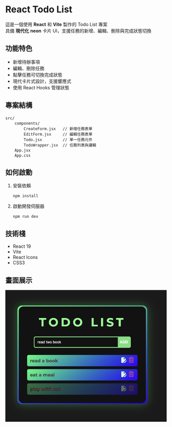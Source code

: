 # React Todo List

這是一個使用 **React** 和 **Vite** 製作的 Todo List 專案</br>
具備 **現代化** **neon** 卡片 UI，支援任務的新增、編輯、刪除與完成狀態切換

## 功能特色

- 新增待辦事項
- 編輯、刪除任務
- 點擊任務可切換完成狀態
- 現代卡片式設計，支援響應式
- 使用 React Hooks 管理狀態

## 專案結構

```
src/
	components/
		CreateForm.jsx   // 新增任務表單
		EditForm.jsx     // 編輯任務表單
		Todo.jsx         // 單一任務元件
		TodoWrapper.jsx  // 任務列表與邏輯
	App.jsx
	App.css
```

## 如何啟動

1. 安裝依賴
   ```
   npm install
   ```
2. 啟動開發伺服器
   ```
   npm run dev
   ```

## 技術棧

- React 19
- Vite
- React Icons
- CSS3

## 畫面展示

![Todo List 畫面展示](/public/display0.png)
